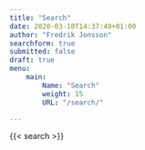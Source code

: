 ```yaml
---
title: "Search"
date: 2020-03-10T14:37:49+01:00
author: "Fredrik Jonsson"
searchform: true
submitted: false
draft: true
menu:
    main:
        Name: "Search"
        weight: 15
        URL: "/search/"

---
```


{{< search >}}